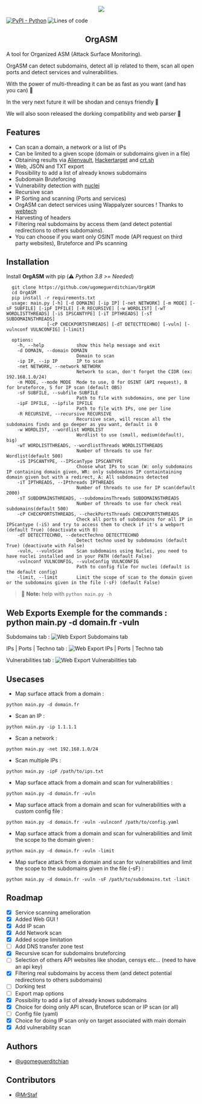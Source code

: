 <p align="center"> <img src="readme/Banner.png"></p>

[![PyPI - Python](https://img.shields.io/badge/python-v3%2E8-181717?logo=python&style=for-the-badge)](https://github.com/ugomeguerditchian/OrgASM)
![Lines of code](https://img.shields.io/tokei/lines/github.com/ugomeguerditchian/OrgASM?style=for-the-badge)

<h2 align="center">OrgASM</h2>

A tool for Organized ASM (Attack Surface Monitoring).

OrgASM can detect subdomains, detect all ip related to them, scan all open ports and detect services and vulnerabilities.

With the power of multi-threading it can be as fast as you want (and has you can) 🚀

In the very next future it will be shodan and censys friendly 🙌

We will also soon released the dorking compatibility and web parser 🥸

## Features
- Can scan a domain, a network or a list of IPs
- Can be limited to a given scope (domain or subdomains given in a file)
- Obtaining results via [Alienvault](https://otx.alienvault.com/), [Hackertarget](https://hackertarget.com/) and [crt.sh](https://crt.sh/)
- Web, JSON and TXT export
- Possibility to add a list of already knows subdomains
- Subdomain Bruteforcing
- Vulnerability detection with [nuclei](https://github.com/projectdiscovery/nuclei)
- Recursive scan
- IP Sorting and scanning (Ports and services)
- OrgASM can detect services using Wappalyzer sources ! Thanks to [webtech](https://github.com/ShielderSec/webtech)
- Harvesting of headers
- Filtering real subdomains by access them (and detect potential redirections to others subdomains).
- You can choose if you want only OSINT mode (API request on third party websites), Bruteforce and IPs scanning

## Installation

Install **OrgASM** with pip
(:warning: *Python 3.8 >= Needed*)

```
  git clone https://github.com/ugomeguerditchian/OrgASM
  cd OrgASM
  pip install -r requirements.txt
  usage: main.py [-h] [-d DOMAIN] [-ip IP] [-net NETWORK] [-m MODE] [-sF SUBFILE] [-ipF IPFILE] [-R RECURSIVE] [-w WORDLIST] [-wT WORDLISTTHREADS] [-iS IPSCANTYPE] [-iT IPTHREADS] [-sT SUBDOMAINSTHREADS]
               [-cP CHECKPORTSTHREADS] [-dT DETECTTECHNO] [-vuln] [-vulnconf VULNCONFIG] [-limit]

  options:
    -h, --help            show this help message and exit
    -d DOMAIN, --domain DOMAIN
                          Domain to scan
    -ip IP, --ip IP       IP to scan
    -net NETWORK, --network NETWORK
                          Network to scan, don't forget the CIDR (ex: 192.168.1.0/24)
    -m MODE, --mode MODE  Mode to use, O for OSINT (API request), B for bruteforce, S for IP scan (default OBS)
    -sF SUBFILE, --subfile SUBFILE
                          Path to file with subdomains, one per line
    -ipF IPFILE, --ipfile IPFILE
                          Path to file with IPs, one per line
    -R RECURSIVE, --recursive RECURSIVE
                          Recursive scan, will rescan all the subdomains finds and go deeper as you want, default is 0
    -w WORDLIST, --wordlist WORDLIST
                          Wordlist to use (small, medium(default), big)
    -wT WORDLISTTHREADS, --wordlistThreads WORDLISTTHREADS
                          Number of threads to use for Wordlist(default 500)
    -iS IPSCANTYPE, --IPScanType IPSCANTYPE
                          Choose what IPs to scan (W: only subdomains IP containing domain given, WR: only subdomains IP containtaining domain given but with a redirect, A: All subdomains detected
    -iT IPTHREADS, --IPthreads IPTHREADS
                          Number of threads to use for IP scan(default 2000)
    -sT SUBDOMAINSTHREADS, --subdomainsThreads SUBDOMAINSTHREADS
                          Number of threads to use for check real subdomains(default 500)
    -cP CHECKPORTSTHREADS, --checkPortsThreads CHECKPORTSTHREADS
                          Check all ports of subdomains for all IP in IPScantype (-iS) and try to access them to check if it's a webport (default True) (deactivate with 0)
    -dT DETECTTECHNO, --detectTechno DETECTTECHNO
                          Detect techno used by subdomains (default True) (deactivate with False)
    -vuln, --vulnScan     Scan subdomains using Nuclei, you need to have nuclei installed and in your PATH (default False)
    -vulnconf VULNCONFIG, --vulnConfig VULNCONFIG
                          Path to config file for nuclei (default is the default config)
    -limit, --limit       Limit the scope of scan to the domain given or the subdomains given in the file (-sF) (default False)
```

> :memo: **Note:** help with `python main.py -h`

## Web Exports Exemple for the commands : python main.py -d domain.fr -vuln

Subdomains tab :
![Web Export Subdomains tab](readme/subs.png)

IPs | Ports | Techno tab :
![Web Export IPs | Ports | Techno tab](readme/Ip_ports_tech.png)

Vulnerabilities tab :
![Web Export Vulnerabilities tab](readme/vulns.png)

## Usecases

- Map surface attack from a domain :
```
python main.py -d domain.fr
```
- Scan an IP :
```
python main.py -ip 1.1.1.1
```
- Scan a network :
```
python main.py -net 192.168.1.0/24
```
- Scan multiple IPs :
```
python main.py -ipF /path/to/ips.txt
```


- Map surface attack from a domain and scan for vulnerabilities :
```
python main.py -d domain.fr -vuln
```
- Map surface attack from a domain and scan for vulnerabilities with a custom config file :
```
python main.py -d domain.fr -vuln -vulnconf /path/to/config.yaml
```
- Map surface attack from a domain and scan for vulnerabilities and limit the scope to the domain given :
```
python main.py -d domain.fr -vuln -limit
```
- Map surface attack from a domain and scan for vulnerabilities and limit the scope to the subdomains given in the file (-sF) :
```
python main.py -d domain.fr -vuln -sF /path/to/subdomains.txt -limit
```



## Roadmap

- [X] Service scanning amelioration
- [x] Added Web GUI !
- [X] Add IP scan
- [X] Add Network scan
- [X] Added scope limitation
- [ ] Add DNS transfer zone test
- [X] Recursive scan for subdomains bruteforcing
- [ ] Selection of others API websites like shodan, censys etc... (need to have an api key)
- [X] Filtering real subdomains by access them (and detect potential redirections to others subdomains)
- [ ] Dorking test
- [ ] Export map options
- [X] Possibility to add a list of already knows subdomains
- [X] Choice for doing only API scan, Bruteforce scan or IP scan (or all)
- [ ] Config file (yaml)
- [X] Choice for doing IP scan only on target associated with main domain
- [X] Add vulnerability scan
## Authors

- [@ugomeguerditchian](https://github.com/ugomeguerditchian)

## Contributors

- [@MrStaf](https://github.com/MrStaf)
